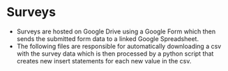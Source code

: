 # Surveys

* Surveys are hosted on Google Drive using a Google Form which then sends the submitted form data to a linked Google Spreadsheet. 
* The following files are responsible for automatically downloading a csv with the survey data which is then processed by a python script that creates new insert statements for each new value in the csv.